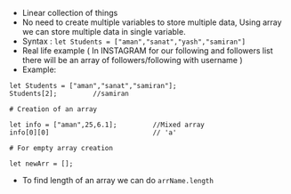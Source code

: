 - Linear collection of things
- No need to create multiple variables to store multiple data, Using array we can store multiple data in single variable.
- Syntax : `let Students = ["aman","sanat","yash","samiran"]`
- Real life example ( In INSTAGRAM for our following and followers list there will be an array of followers/following with username )
- Example:
```
let Students = ["aman","sanat","samiran"];
Students[2];         //samiran

# Creation of an array

let info = ["aman",25,6.1];         //Mixed array
info[0][0]                          // 'a'

# For empty array creation

let newArr = [];
```

- To find length of an array we can do `arrName.length`